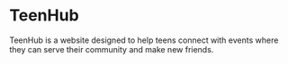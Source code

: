 # TeenHub
TeenHub is a website designed to help teens connect with events where they can serve their community and make new friends.
